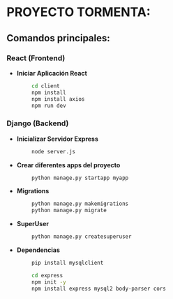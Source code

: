 # PROYECTO TORMENTA:

## Comandos principales:

### React (Frontend)

- **Iniciar Aplicación React**
```sh
        cd client
        npm install
        npm install axios
        npm run dev
```

### Django (Backend)

- **Inicializar Servidor Express**
```sh
        node server.js
```

- **Crear diferentes apps del proyecto**
```sh
        python manage.py startapp myapp
```

- **Migrations**
```sh
        python manage.py makemigrations
        python manage.py migrate
```

- **SuperUser**
```sh
        python manage.py createsuperuser
```

- **Dependencias**
```sh
        pip install mysqlclient
```
```sh
        cd express
        npm init -y
        npm install express mysql2 body-parser cors
```